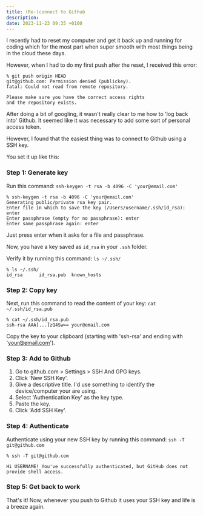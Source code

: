 ```yaml
---
title: (Re-)connect to Github
description: 
date: 2023-11-23 09:35 +0100
---
```


I recently had to reset my computer and get it back up and running for coding which for the most part when super smooth with most things being in the cloud these days.

However, when I had to do my first push after the reset, I received this error:

```
% git push origin HEAD
git@github.com: Permission denied (publickey).
fatal: Could not read from remote repository.

Please make sure you have the correct access rights
and the repository exists.
```

After doing a bit of googling, it wasn't really clear to me how to 'log back into' Github. It seemed like it was necessary to add some sort of personal access token.

However, I found that the easiest thing was to connect to Github using a SSH key.

You set it up like this:

### Step 1: Generate key

Run this command: `ssh-keygen -t rsa -b 4096 -C 'your@email.com'`

```
% ssh-keygen -t rsa -b 4096 -C 'your@email.com'
Generating public/private rsa key pair.
Enter file in which to save the key (/Users/username/.ssh/id_rsa): enter
Enter passphrase (empty for no passphrase): enter
Enter same passphrase again: enter
```

Just press enter when it asks for a file and passphrase.

Now, you have a key saved as `id_rsa` in your `.ssh` folder.

Verify it by running this command: `ls ~/.ssh/`

```
% ls ~/.ssh/
id_rsa		id_rsa.pub	known_hosts
```

### Step 2: Copy key

Next, run this command to read the content of your key: `cat ~/.ssh/id_rsa.pub`

```
% cat ~/.ssh/id_rsa.pub
ssh-rsa AAA[...]zQ4Sw== your@email.com
```

Copy the key to your clipboard (starting with 'ssh-rsa' and ending with 'your@email.com').

### Step 3: Add to Github

1. Go to github.com > Settings > SSH And GPG keys.
2. Click 'New SSH Key'.
3. Give a descriptive title. I'd use something to identify the device/computer your are using.
4. Select 'Authentication Key' as the key type.
5. Paste the key.
6. Click 'Add SSH Key'.

### Step 4: Authenticate

Authenticate using your new SSH key by running this command: `ssh -T git@github.com`

```
% ssh -T git@github.com

Hi USERNAME! You've successfully authenticated, but GitHub does not provide shell access.
```

### Step 5: Get back to work

That's it! Now, whenever you push to Github it uses your SSH key and life is a breeze again.